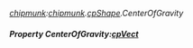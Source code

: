 _[chipmunk](../../modules/chipmunk/chipmunk-module.md):[chipmunk](../../modules/chipmunk/chipmunk-module.md).[cpShape](../../modules/chipmunk/chipmunk-cpshape.md).CenterOfGravity_
##### Property CenterOfGravity:[cpVect](../../modules/chipmunk/chipmunk-cpvect.md)
